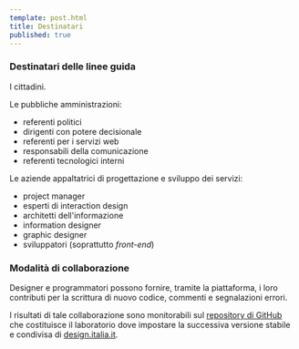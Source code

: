 ```yaml
---
template: post.html
title: Destinatari 
published: true
---
```


### Destinatari delle linee guida

I cittadini.

Le pubbliche amministrazioni:
- referenti politici
- dirigenti con potere decisionale
- referenti per i servizi web
- responsabili della comunicazione
- referenti tecnologici interni

Le aziende appaltatrici di progettazione e sviluppo dei servizi:
- project manager
- esperti di interaction design
- architetti dell'informazione
- information designer
- graphic designer
- sviluppatori (soprattutto *front-end*)

### Modalità di collaborazione

Designer e programmatori possono fornire, tramite la piattaforma, i loro contributi 
per la scrittura di nuovo codice, commenti e segnalazioni errori.

I risultati di tale collaborazione sono monitorabili sul [repository di GitHub](https://github.com/italia-it/designer.italia.it) 
che costituisce il laboratorio dove impostare la successiva versione stabile e condivisa di [design.italia.it](http://design.italia.it).

